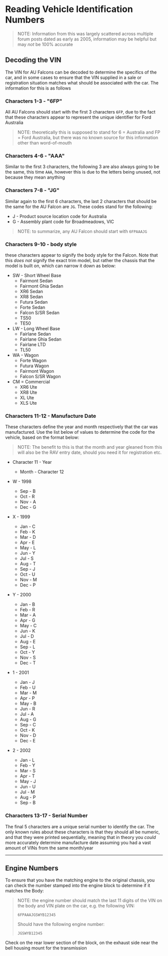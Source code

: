 # Reading Vehicle Identification Numbers

> NOTE: Information from this was largely scattered across multiple forum posts dated as early as 2005, information may be helpful but may *not* be 100% accurate

## Decoding the VIN

The VIN for AU Falcons can be decoded to determine the specifics of the car, and in some cases to ensure that the VIN supplied in a sale or registration situation matches what should be associated with the car. The information for this is as follows

### Characters 1-3 - "6FP"
All AU Falcons should start with the first 3 characters `6FP`, due to the fact that these characters appear to represent the unique identifier for Ford Australia

> NOTE: theoretically this is supposed to stand for 6 = Australia and FP = Ford Australia, but there was no known source for this information other than word-of-mouth

### Characters 4-6 - "AAA"
Similar to the first 3 characters, the following 3 are also always going to be the same, this time `AAA`, however this is due to the letters being unused, not because they mean anything

### Characters 7-8 - "JG" 
Similar again to the first 6 characters, the last 2 characters that should be the same for the AU Falcon are `JG`. These codes stand for the following:
- J - Product source location code for Australia
- G - Assembly plant code for Broadmeadows, VIC

> NOTE: to summarize, any AU Falcon should start with `6FPAAAJG`

### Characters 9-10 - body style
these characters appear to signify the body style for the Falcon. Note that this *does not* signify the exact trim model, but rather the chassis that the model is built on, which can narrow it down as below:
- SW - Short Wheel Base
  - Fairmont Sedan
  - Fairmont Ghia Sedan
  - XR6 Sedan
  - XR8 Sedan
  - Futura Sedan
  - Forte Sedan
  - Falcon S/SR Sedan
  - TS50
  - TE50
- LW - Long Wheel Base
  - Fairlane Sedan
  - Fairlane Ghia Sedan
  - Fairlane LTD
  - TL50
- WA - Wagon
  - Forte Wagon
  - Futura Wagon
  - Fairmont Wagon
  - Falcon S/SR Wagon
- CM = Commercial
  - XR6 Ute
  - XR8 Ute
  - XL Ute
  - XLS Ute

### Characters 11-12 - Manufacture Date
These characters define the year and month respectively that the car was manufactured. Use the list below of values to determine the code for the vehicle, based on the format below:

> NOTE: The benefit to this is that the month and year gleaned from this will also be the RAV entry date, should you need it for registration etc.

- Character 11 - Year
  - Month - Character 12

- W - 1998
  - Sep - B
  - Oct - R
  - Nov - A
  - Dec - G
- X - 1999
  - Jan - C
  - Feb - K
  - Mar - D
  - Apr - E
  - May - L
  - Jun - Y
  - Jul - S
  - Aug - T
  - Sep - J
  - Oct - U
  - Nov - M
  - Dec - P
- Y - 2000
  - Jan - B
  - Feb - R
  - Mar - A
  - Apr - G
  - May - C
  - Jun - K
  - Jul - D
  - Aug - E
  - Sep - L
  - Oct - Y
  - Nov - S
  - Dec - T
- 1 - 2001
  - Jan - J
  - Feb - U
  - Mar - M
  - Apr - P
  - May - B
  - Jun - R
  - Jul - A
  - Aug - G
  - Sep - C
  - Oct - K
  - Nov - D
  - Dec - E
- 2 - 2002
  - Jan - L
  - Feb - Y
  - Mar - S
  - Apr - T
  - May - J
  - Jun - U
  - Jul - M
  - Aug - P
  - Sep - B

### Characters 13-17 - Serial Number
The final 5 characters are a unique serial number to identify the car. The only known rules about these characters is that they should all be numeric, and that they were printed sequentially, meaning that in theory you *could* more accurately determine manufacture date assuming you had a vast amount of VINs from the same month/year

---

## Engine Numbers

To ensure that you have the matching engine to the original chassis, you can check the number stamped into the engine block to determine if it matches the Body:

> NOTE: the engine number should match the last 11 digits of the VIN on the body and VIN plate on the car, e.g. the following VIN:
> 
> `6FPAAAJGSWYB12345`
>
> Should have the following engine number:
>
> `JGSWYB12345`

Check on the rear lower section of the block, on the exhaust side near the bell housing mount for the transmission
<!--TODO add a picture or  2-->